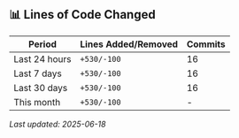 <!-- START_SECTION:code_metrics -->
## 📊 Lines of Code Changed

| Period | Lines Added/Removed | Commits |
|--------|-------------------|---------|
| Last 24 hours | `+530/-100` | 16 |
| Last 7 days | `+530/-100` | 16 |
| Last 30 days | `+530/-100` | 16 |
| This month | `+530/-100` | - |

*Last updated: 2025-06-18*
<!-- END_SECTION:code_metrics -->
